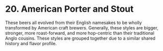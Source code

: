 # 20. American Porter and Stout

These beers all evolved from their English namesakes to be wholly transformed by American craft brewers. Generally, these styles are bigger, stronger, more roast-forward, and more hop-centric than their traditional Anglo cousins. These styles are grouped together due to a similar shared history and flavor profile.